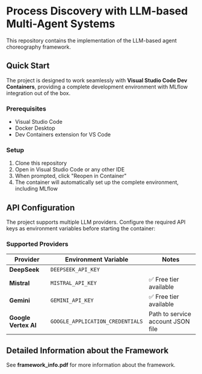 # Process Discovery with LLM-based Multi-Agent Systems

This repository contains the implementation of the LLM-based agent choreography framework. 

## Quick Start

The project is designed to work seamlessly with **Visual Studio Code Dev Containers**, providing a complete development environment with MLflow integration out of the box.

### Prerequisites
- Visual Studio Code
- Docker Desktop
- Dev Containers extension for VS Code

### Setup
1. Clone this repository
2. Open in Visual Studio Code or any other IDE
3. When prompted, click "Reopen in Container"
4. The container will automatically set up the complete environment, including MLflow

## API Configuration

The project supports multiple LLM providers. Configure the required API keys as environment variables before starting the container:

### Supported Providers

| Provider | Environment Variable | Notes |
|----------|---------------------|--------|
| **DeepSeek** | `DEEPSEEK_API_KEY` | |
| **Mistral** | `MISTRAL_API_KEY` | ✅ Free tier available |
| **Gemini** | `GEMINI_API_KEY` | ✅ Free tier available |
| **Google Vertex AI** | `GOOGLE_APPLICATION_CREDENTIALS` | Path to service account JSON file |

## Detailed Information about the Framework

See **framework_info.pdf** for more information about the framework. 


